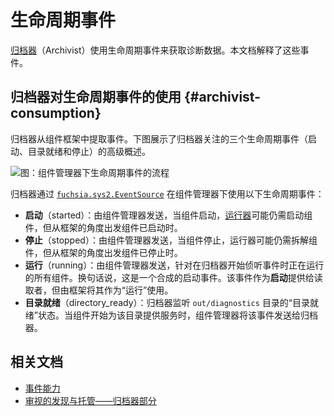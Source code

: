 <!--
# Lifecycle events
 -->
# 生命周期事件

<!--
The [Archivist][archivist] consumes lifecycle events to ingest diagnostics data. This document
explains what these events are.
 -->
[归档器][archivist]（Archivist）使用生命周期事件来获取诊断数据。本文档解释了这些事件。

<!--
## Archivist consumption of lifecycle events {#archivist-consumption}
 -->
## 归档器对生命周期事件的使用 {#archivist-consumption}

<!--
The archivist ingests events from the component framework.
The following diagram shows a very high level overview of the three lifecycle events
(started, directory_ready and stopped) the archivist is interested in.
 -->
归档器从组件框架中提取事件。下图展示了归档器关注的三个生命周期事件（启动、目录就绪和停止）的高级概述。

<!--
![Figure: Flow of lifecycle events under component manager](component_manager_lifecycle_flow.png)
 -->
![图：组件管理器下生命周期事件的流程](component_manager_lifecycle_flow.png)

<!--
The archivist consumes the following lifecycle events under component manager through
[`fuchsia.sys2.EventSource`][event_source]:
 -->
归档器通过 [`fuchsia.sys2.EventSource`][event_source] 在组件管理器下使用以下生命周期事件：

<!--
- **Started**: Sent by component manager when a component starts, the [runner] might still
  need to launch the component, but the component has started from the framework perspective.
- **Stopped**: Sent by component manager when a component stops, the runner might still need to to
  tear down the component, but the component is gone from the framework perspective.
- **Running**: Sent by component manager for all components that are running at the moment the
  archivist starts listening for events. In other words, a synthesized started event. This event
  is provided to the reader as **Started**, but consumed from the framework as “Running”.
- **Directory ready**: The archivist listens for directory ready of the `out/diagnostics`
  directory. When the component starts serving this directory, the component manager sends this
  event to the Archivist.
 -->
- **启动**（started）：由组件管理器发送，当组件启动，[运行器][runner]可能仍需启动组件，但从框架的角度出发组件已启动时。
- **停止**（stopped）：由组件管理器发送，当组件停止，运行器可能仍需拆解组件，但从框架的角度出发组件已停止时。
- **运行**（running）：由组件管理器发送，针对在归档器开始侦听事件时正在运行的所有组件。换句话说，这是一个合成的启动事件。该事件作为**启动**提供给读取者，但由框架将其作为“运行”使用。
- **目录就绪**（directory_ready）：归档器监听 `out/diagnostics` 目录的“目录就绪”状态。当组件开始为该目录提供服务时，组件管理器将该事件发送给归档器。

<!--
## Related docs
 -->
## 相关文档

<!--
- [Event capabilities][event_capabilities]
- [Inspect discovery and hosting - Archivist section][inspect_discovery_hosting]
 -->
- [事件能力][event_capabilities]
- [审视的发现与托管——归档器部分][inspect_discovery_hosting]


[archivist]: /reference/diagnostics/inspect/tree.md#archivist
[event_source]: https://fuchsia.dev/reference/fidl/fuchsia.sys2#EventSource
[component_event_provider]: https://fuchsia.dev/reference/fidl/fuchsia.sys.internal#ComponentEventProvider
[event_capabilities]: /concepts/components/v2/capabilities/event.md
[inspect_discovery_hosting]: /reference/diagnostics/inspect/tree.md#archivist
[runner]: /glossary#runner
